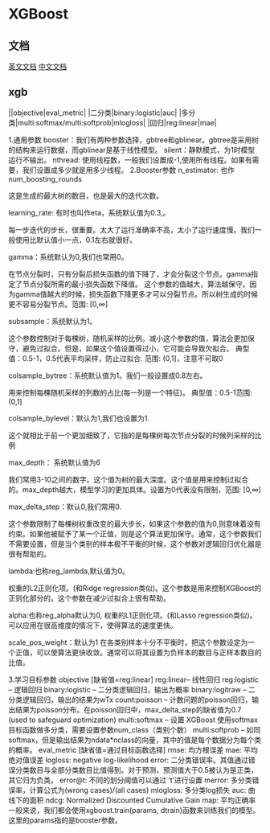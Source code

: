 # XGBoost

## 文档
[英文文档](https://xgboost.readthedocs.io/en/latest/)
[中文文档](https://xgboost.apachecn.org/#/)

## xgb
||objective|eval_metric|
|二分类|binary:logistic|auc|
|多分类|multi:softmax/multi:softprob|mlogloss|
|回归|reg:linear|mae|

1.通用参数
booster：我们有两种参数选择，gbtree和gblinear。gbtree是采用树的结构来运行数据，而gblinear是基于线性模型。
silent：静默模式，为1时模型运行不输出。
nthread: 使用线程数，一般我们设置成-1,使用所有线程。如果有需要，我们设置成多少就是用多少线程。
2.Booster参数
n_estimator: 也作num_boosting_rounds

这是生成的最大树的数目，也是最大的迭代次数。

learning_rate: 有时也叫作eta，系统默认值为0.3,。

每一步迭代的步长，很重要。太大了运行准确率不高，太小了运行速度慢。我们一般使用比默认值小一点，0.1左右就很好。

gamma：系统默认为0,我们也常用0。

在节点分裂时，只有分裂后损失函数的值下降了，才会分裂这个节点。gamma指定了节点分裂所需的最小损失函数下降值。 这个参数的值越大，算法越保守。因为gamma值越大的时候，损失函数下降更多才可以分裂节点。所以树生成的时候更不容易分裂节点。范围: [0,∞]

subsample：系统默认为1。

这个参数控制对于每棵树，随机采样的比例。减小这个参数的值，算法会更加保守，避免过拟合。但是，如果这个值设置得过小，它可能会导致欠拟合。 典型值：0.5-1，0.5代表平均采样，防止过拟合. 范围: (0,1]，注意不可取0

colsample_bytree：系统默认值为1。我们一般设置成0.8左右。

用来控制每棵随机采样的列数的占比(每一列是一个特征)。 典型值：0.5-1范围: (0,1]

colsample_bylevel：默认为1,我们也设置为1.

这个就相比于前一个更加细致了，它指的是每棵树每次节点分裂的时候列采样的比例

max_depth： 系统默认值为6

我们常用3-10之间的数字。这个值为树的最大深度。这个值是用来控制过拟合的。max_depth越大，模型学习的更加具体。设置为0代表没有限制，范围: [0,∞]

max_delta_step：默认0,我们常用0.

这个参数限制了每棵树权重改变的最大步长，如果这个参数的值为0,则意味着没有约束。如果他被赋予了某一个正值，则是这个算法更加保守。通常，这个参数我们不需要设置，但是当个类别的样本极不平衡的时候，这个参数对逻辑回归优化器是很有帮助的。

lambda:也称reg_lambda,默认值为0。

权重的L2正则化项。(和Ridge regression类似)。这个参数是用来控制XGBoost的正则化部分的。这个参数在减少过拟合上很有帮助。

alpha:也称reg_alpha默认为0,
权重的L1正则化项。(和Lasso regression类似)。 可以应用在很高维度的情况下，使得算法的速度更快。

scale_pos_weight：默认为1
在各类别样本十分不平衡时，把这个参数设定为一个正值，可以使算法更快收敛。通常可以将其设置为负样本的数目与正样本数目的比值。

3.学习目标参数
objective [缺省值=reg:linear]
reg:linear– 线性回归
reg:logistic – 逻辑回归
binary:logistic – 二分类逻辑回归，输出为概率
binary:logitraw – 二分类逻辑回归，输出的结果为wTx
count:poisson – 计数问题的poisson回归，输出结果为poisson分布。在poisson回归中，max_delta_step的缺省值为0.7 (used to safeguard optimization)
multi:softmax – 设置 XGBoost 使用softmax目标函数做多分类，需要设置参数num_class（类别个数）
multi:softprob – 如同softmax，但是输出结果为ndata*nclass的向量，其中的值是每个数据分为每个类的概率。
eval_metric [缺省值=通过目标函数选择]
rmse: 均方根误差
mae: 平均绝对值误差
logloss: negative log-likelihood
error: 二分类错误率。其值通过错误分类数目与全部分类数目比值得到。对于预测，预测值大于0.5被认为是正类，其它归为负类。 error@t: 不同的划分阈值可以通过 ‘t’进行设置
merror: 多分类错误率，计算公式为(wrong cases)/(all cases)
mlogloss: 多分类log损失
auc: 曲线下的面积
ndcg: Normalized Discounted Cumulative Gain
map: 平均正确率
一般来说，我们都会使用xgboost.train(params, dtrain)函数来训练我们的模型。这里的params指的是booster参数。
